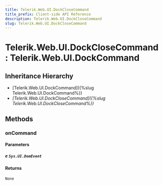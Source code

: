 ```yaml
---
title: Telerik.Web.UI.DockCloseCommand
title_prefix: Client-side API Reference
description: Telerik.Web.UI.DockCloseCommand
slug: Telerik.Web.UI.DockCloseCommand
---
```


# Telerik.Web.UI.DockCloseCommand : Telerik.Web.UI.DockCommand 

## Inheritance Hierarchy

* [Telerik.Web.UI.DockCommand]({%slug Telerik.Web.UI.DockCommand%})
* *[Telerik.Web.UI.DockCloseCommand]({%slug Telerik.Web.UI.DockCloseCommand%})*


## Methods

###  onCommand

#### Parameters

##### e `Sys.UI.DomEvent`

#### Returns

`None` 



